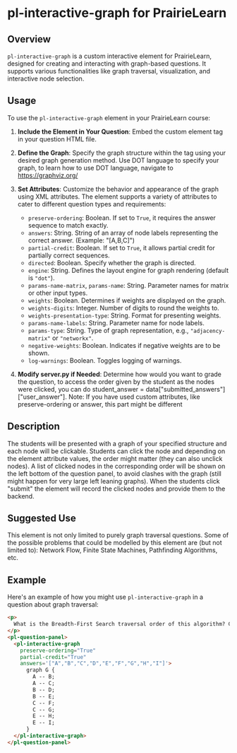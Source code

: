 # pl-interactive-graph for PrairieLearn

## Overview
`pl-interactive-graph` is a custom interactive element for PrairieLearn, designed for creating and interacting with graph-based questions. It supports various functionalities like graph traversal, visualization, and interactive node selection.

## Usage
To use the `pl-interactive-graph` element in your PrairieLearn course:

1. **Include the Element in Your Question**: Embed the custom element tag in your question HTML file.
2. **Define the Graph**: Specify the graph structure within the tag using your desired graph generation method. Use DOT language to specify your graph, to learn how to use DOT language, navigate to https://graphviz.org/
3. **Set Attributes**: Customize the behavior and appearance of the graph using XML attributes. The element supports a variety of attributes to cater to different question types and requirements:
    - `preserve-ordering`: Boolean. If set to `True`, it requires the answer sequence to match exactly.
    - `answers`: String. String of an array of node labels representing the correct answer. (Example: "[A,B,C]")
    - `partial-credit`: Boolean. If set to `True`, it allows partial credit for partially correct sequences.
    - `directed`: Boolean. Specify whether the graph is directed.
    - `engine`: String. Defines the layout engine for graph rendering (default is `"dot"`).
    - `params-name-matrix`, `params-name`: String. Parameter names for matrix or other input types.
    - `weights`: Boolean. Determines if weights are displayed on the graph.
    - `weights-digits`: Integer. Number of digits to round the weights to.
    - `weights-presentation-type`: String. Format for presenting weights.
    - `params-name-labels`: String. Parameter name for node labels.
    - `params-type`: String. Type of graph representation, e.g., `"adjacency-matrix"` or `"networkx"`.
    - `negative-weights`: Boolean. Indicates if negative weights are to be shown.
    - `log-warnings`: Boolean. Toggles logging of warnings.

4. **Modify server.py if Needed**: Determine how would you want to grade the question, to access the order given by the student as the nodes were clicked, you can do student_answer = data["submitted_answers"]["user_answer"]. Note: If you have used custom attributes, like preserve-ordering or answer, this part might be different


## Description
The students will be presented with a graph of your specified structure and each node will be clickable. Students can click the node and depending on the element attribute values, the order might matter (they can also unclick nodes). A list of clicked nodes in the corresponding order will be shown on the left bottom of the question panel, to avoid clashes with the graph (still might happen for very large left leaning graphs). When the students click "submit" the element will record the clicked nodes and provide them to the backend.

## Suggested Use
This element is not only limited to purely graph traversal questions. Some of the possible problems that could be modelled by this element are (but not limited to): Network Flow, Finite State Machines, Pathfinding Algorithms, etc.

## Example
Here's an example of how you might use `pl-interactive-graph` in a question about graph traversal:

```html
<p>
  What is the Breadth-First Search traversal order of this algorithm? Click the nodes in the order they are selected and click submit.
</p>
<pl-question-panel>
  <pl-interactive-graph 
    preserve-ordering="True" 
    partial-credit="True" 
    answers='["A","B","C","D","E","F","G","H","I"]'>
      graph G {
        A -- B;
        A -- C;
        B -- D;
        B -- E;
        C -- F;
        C -- G;
        E -- H;
        E -- I;
      }
  </pl-interactive-graph>
</pl-question-panel>


